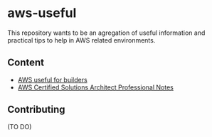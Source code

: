 # aws-useful

This repository wants to be an agregation of useful information and practical tips to help in AWS related environments.

## Content

* [AWS useful for builders](./AWS-useful.md)
* [AWS Certified Solutions Architect Professional Notes](./AWS-CSA-Pro.md)

## Contributing

(TO DO)